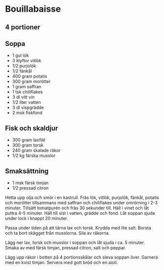 # Bouillabaisse
## 4 portioner

## Soppa
* 1 gul lök
* 3 klyftor vitlök
* 1/2 purjolök
* 1/2 fänkål
* 400 gram potatis
* 300 gram morötter
* 1 gram saffran
* 1 tsk chiliflakes
* 3 dl vitt vin
* 1/2 liter vatten
* 3 dl vispgrädde
* 2 msk fiskfond

## Fisk och skaldjur
* 300 gram laxfilé
* 300 gram torsk
* 240 gram skalade räkor
* 1/2 kg färska musslor

## Smaksättning
* 1 msk färsk timjan
* 1/2 pressad citron

Hetta upp olja och smör i en kastrull. Fräs lök, vitlök, purjolök, fänkål, potatis och morötter tillsammans med saffran
och chiliflakes under omrörning i 2-3 minuter. Tillsätt tomatpurén och fräs 30 sekunder till. Häll i vinet och låt
puttra 4-5 minuter. Häll till sist i vatten, grädde och fond. Låt soppan sjuda under lock i knappt 20 minuter.

Passa under tiden på att tärna lax och torsk. Krydda med lite salt. Borsta och ta bort skägget från musslorna. Sila av räkorna. 

Lägg ner lax, torsk och musslor i soppan och låt sjuda i ca. 5 minuter. Smaka av med färsk timjan, pressad citron, salt
och peppar.

Lägg upp räkor i botten på 4 portionsskålar och sleva soppan över. Garnera med en kvist timjan. Servera med gott bröd
och en aioli.